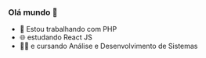 ### Olá mundo 👋

- :elephant: Estou trabalhando com PHP
- :globe_with_meridians: estudando React JS
- :student: e cursando Análise e Desenvolvimento de Sistemas
